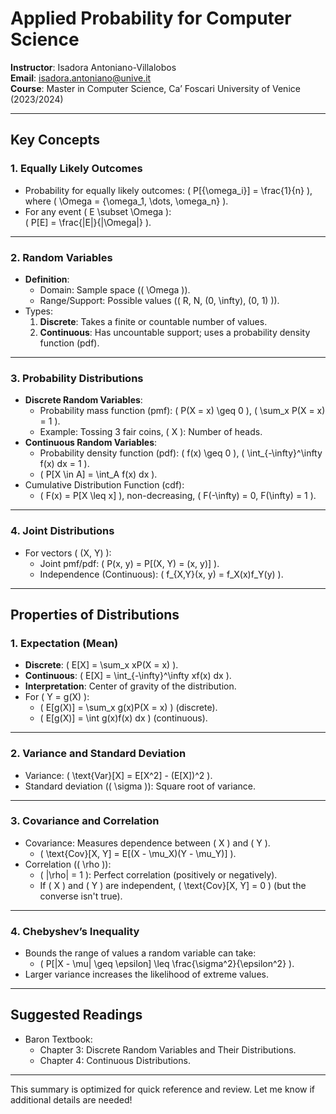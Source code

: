 # Applied Probability for Computer Science

**Instructor**: Isadora Antoniano-Villalobos  
**Email**: [isadora.antoniano@unive.it](mailto:isadora.antoniano@unive.it)  
**Course**: Master in Computer Science, Ca’ Foscari University of Venice (2023/2024)

---

## Key Concepts

### 1. Equally Likely Outcomes
- Probability for equally likely outcomes:
  \( P[\{\omega_i\}] = \frac{1}{n} \), where \( \Omega = \{\omega_1, \dots, \omega_n\} \).
- For any event \( E \subset \Omega \):  
  \( P[E] = \frac{|E|}{|\Omega|} \).

---

### 2. Random Variables
- **Definition**:
  - Domain: Sample space (\( \Omega \)).
  - Range/Support: Possible values (\( R, N, (0, \infty), (0, 1) \)).
- Types:
  1. **Discrete**: Takes a finite or countable number of values.
  2. **Continuous**: Has uncountable support; uses a probability density function (pdf).

---

### 3. Probability Distributions
- **Discrete Random Variables**:
  - Probability mass function (pmf): \( P(X = x) \geq 0 \), \( \sum_x P(X = x) = 1 \).
  - Example: Tossing 3 fair coins, \( X \): Number of heads.
- **Continuous Random Variables**:
  - Probability density function (pdf): \( f(x) \geq 0 \), \( \int_{-\infty}^\infty f(x) dx = 1 \).
  - \( P[X \in A] = \int_A f(x) dx \).
- Cumulative Distribution Function (cdf):
  - \( F(x) = P[X \leq x] \), non-decreasing, \( F(-\infty) = 0, F(\infty) = 1 \).

---

### 4. Joint Distributions
- For vectors \( (X, Y) \):
  - Joint pmf/pdf: \( P(x, y) = P[(X, Y) = (x, y)] \).
  - Independence (Continuous): \( f_{X,Y}(x, y) = f_X(x)f_Y(y) \).

---

## Properties of Distributions

### 1. Expectation (Mean)
- **Discrete**: \( E[X] = \sum_x xP(X = x) \).
- **Continuous**: \( E[X] = \int_{-\infty}^\infty xf(x) dx \).
- **Interpretation**: Center of gravity of the distribution.
- For \( Y = g(X) \):
  - \( E[g(X)] = \sum_x g(x)P(X = x) \) (discrete).
  - \( E[g(X)] = \int g(x)f(x) dx \) (continuous).

---

### 2. Variance and Standard Deviation
- Variance: \( \text{Var}[X] = E[X^2] - (E[X])^2 \).
- Standard deviation (\( \sigma \)): Square root of variance.

---

### 3. Covariance and Correlation
- Covariance: Measures dependence between \( X \) and \( Y \).
  - \( \text{Cov}[X, Y] = E[(X - \mu_X)(Y - \mu_Y)] \).
- Correlation (\( \rho \)):
  - \( |\rho| = 1 \): Perfect correlation (positively or negatively).
  - If \( X \) and \( Y \) are independent, \( \text{Cov}[X, Y] = 0 \) (but the converse isn't true).

---

### 4. Chebyshev’s Inequality
- Bounds the range of values a random variable can take:
  - \( P[|X - \mu| \geq \epsilon] \leq \frac{\sigma^2}{\epsilon^2} \).
- Larger variance increases the likelihood of extreme values.

---

## Suggested Readings
- Baron Textbook:
  - Chapter 3: Discrete Random Variables and Their Distributions.
  - Chapter 4: Continuous Distributions.

---

This summary is optimized for quick reference and review. Let me know if additional details are needed!
